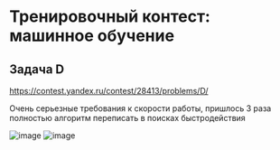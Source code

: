 # Тренировочный контест: машинное обучение
## Задача D
https://contest.yandex.ru/contest/28413/problems/D/

Очень серьезные требования к скорости работы, пришлось 3 раза полностью алгоритм переписать в поисках быстродействия 

![image](https://user-images.githubusercontent.com/111676263/185779453-6c625cd3-dae4-4690-baed-7947bcf66d1f.png)
![image](https://user-images.githubusercontent.com/111676263/185779468-b41cef41-90b9-4701-a5a1-b95458cd0a31.png)
